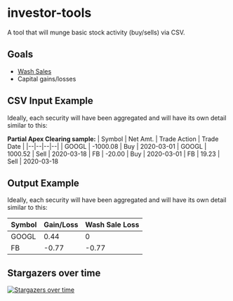 
# investor-tools
A tool that will munge basic stock activity (buy/sells) via CSV.

## Goals
- [Wash Sales](https://www.investopedia.com/terms/w/washsalerule.asp)
- Capital gains/losses


## CSV Input Example

Ideally, each security will have been aggregated and will have its own detail similar to this:

**Partial Apex Clearing sample:**
| Symbol | Net Amt. | Trade Action | Trade Date |
|--|--|--|--|
| GOOGL | -1000.08 | Buy | 2020-03-01
| GOOGL | 1000.52 | Sell | 2020-03-18
| FB | -20.00 | Buy | 2020-03-01
| FB | 19.23 | Sell | 2020-03-18

## Output Example

Ideally, each security will have been aggregated and will have its own detail similar to this:

| Symbol | Gain/Loss | Wash Sale Loss | 
|--|--|--|
| GOOGL | 0.44 | 0 |
| FB | -0.77 | -0.77 |

## Stargazers over time

[![Stargazers over time](https://starchart.cc/MrGavintech/stock-tools.svg)](https://starchart.cc/MrGavintech/stock-tools)
